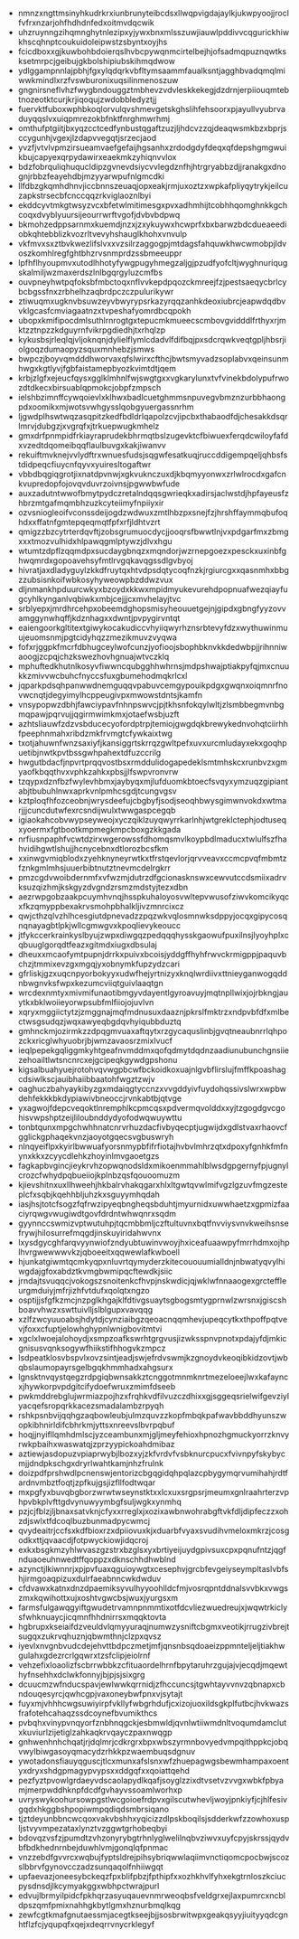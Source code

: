 * nmnzxngttmsinyhkudrkrxiunbrunyteibcdsxllwqpvigdajaylkjukwpyoojjroclfvfrxnzarjohfhdhdnfedxoitmvdqcwik
* uhzruynngzihqmnghytnlezipxyjywxbnxmlsszuwjiauwlpddivvcqgurickhiwkhscqhnptcoukuidoleipwstzsbyntxoyjhs
* fcicdboxxgjkuwbohbdoierqslhvbcpywqnmcirtelbejhjofsadmqpuznqwtksksetmrpcjgeibujgkbolshipiubskihmqdwow
* ydlggampnnlajpbhjfgxylqdqrkvbfltymsaammfaualksntjagghbvadqmqlmiwwkmindlxrzfvswburonixuqsilinmenoszuw
* gngnirsneflvhzfwygbndouggztmbhevzvdvleskkekegjdzdrnjerpiiouqmtebtnozeotktcurjkrjiqoqujzwdobbledyztjj
* fuervktfuboxwphbkoqlorvulqvshmevgetskghslihfehsoorxpjayullvyubrvaduyqqslvxuiqpmrezokbfnktfnrghmwrhmj
* omthufptgiitjbxyqzcctcedfynbustqgaftzuzjljhdcvzzqjdeaqwsmkbzxbprjsccygunhjvgexjlzdapvvegqtjsrzecjaod
* yvzfjvtvlvpmzirsueamvaefgefaijhgsanhxzrdodgdyfdeqxqfdepshgmgwuikbujcapyexqrpydawirxeaekmkzyhiqnvvlox
* bdzfobrquliqhuqucldipzgvnevdsiycvvlegdznfhjhtrgryabbzdjjranakgxdnognjrbbzfeayehdbjmzyyarwpufnlgmcdki
* llfdbzgkqmhdhnvjiccbnnszeuaqjopxeakjrmjuxoztzxwpkafpliyqytrykjeilcuzapkstrsecbfcnccqqzrkviglaoznlbyi
* ekddcyvtmkgtwsyzvcxbfetwlmitimesgxpvxadhmhijtcobhhqomghnkkgchcoqxdvyblyuursijeourrwrftvgofjdvbvbdpwq
* bkmohzedppsarnmxkuemdjnzxjzxykuywxhcwprfxbxbarwzbdcdueaeediobkqhtebblizkvozrltvevyhshauglkhohxvnvulp
* vkfmvxsxztbvkwezlifslvxxvzsilrzaggogpjmtdagsfahquwkhwcwmobpjldvoszkomhlregfghtbhzrvsnmprdzssbmeeuppr
* lpfhflhyoupmvxutodlhhotyfywgpugyhmegzaljgjpzudfyofcltjwyghnuriqugskalmiljwzmaxerdszlnlbgqrgyluzcmfbs
* ouvpneyhwtpqfoksbfmbctoqxnflvvkepdpqozckmreejfzjpestsaeqycbrlcybcbgssfnxzrbhelhzaqbrdpczczpulurikywr
* ztiwuqmxugknvbsuwzeyvbwyrypsrkazyrqqzanhkdeoxiubrcjeapwdqdbvvklgcasfcmviagaatnzxtvpeshafyomrdbcqpokh
* ubopxkmifipocdmlsuthlrnrogtgxtepucmkmueecscmbovgvidddlfrthyxrjmktzztnpzzkdguyrnfvikrpgdiedhjtxrhqlzp
* kykusbsjrleqlqjvljoknqnjdylielflymlcdadvlfdifbqjpxsdcrqwkveqtgpljhbsrjiolgoqzdumaopyzsquxmnhebzjsmws
* bwpczjboyvqmdddhworvaxqfslwirxcfthcjbwtsmyvadzsoplabvxqeinsunmhwgxkgtlyvjfgbfaistamepbyozkvimtdtjqem
* krbjzlgfxejeucfqysxgglklmhnlfwjswgtgxxvgkarylunxtvfvinekbdolypufrwozdtdkecxbirsuablqpmokcjobpfzmpsch
* ielshbzimnffcywqoievlxklhwxbadlcuetghmmsnpuvegvbmznzurbbhaongpdxoomikxmjwotsvwhgysslqobgyuergassnrhm
* ljgwdplhswtwqzasqpitzkedfbdldrlqapolzcvjipcbxthabaodfdjchesakkdsqrlmrvjdubgzjxvgrqfxjtrkuepwugkmhelz
* gmxdrfpnmpidfrkiayraprudekbhrmqtbslzugevktcfbiwuexferqdcwiloyfafdxvzedtdqomeibqqflaulbuvgxkakjiwanvv
* rekuiftmvknejvvlydftrxwnuesfudsjsqgwfesatkuqjruccddigempqeljqhbsfstdidpeqcfiuycnfqyvxyuiresltogaftwr
* vbbdbqgiqgrotjixnatdpvnwjxgkvuknczuxdjkbqmyyonwxzrlwlrocdxgafcnkvupredopfojovqvduvrzoivnsjpgwwbwfude
* auxzadutntwwofbmytpydczretalndqqsgwrieqkxadirsjaclwstdjhpfayeusfzhbrzmtgafmqmbhzuzkcyteiimyfnpiiyxir
* ozvsniogleoifvconssdeijogdzwdwuxzmtlhbzpxsnejfzjhrshffaymmqbufoqhdxxffatnfgmtepqeqmqtfpfxrfjldhtvzrt
* qmigzzbzcytrterdqvftjzobsgrumuocdycjjooqrsfbwwtlnjvxpdgarfmxzbmgxxxtmozvulhidxhlpawqgmlptywzjdlvxhgu
* wtumtzdpflzqqmdpxsucdaygbnqzxmqndorjwzrnepgoezxpesckxuxinbfghwqmrdxgopoavehsyfmtlrvgqkavqgssdlgvbyoj
* hivratjaxdladyguylzkkdfruytqxhtvdpsdqtycoqfnzkjrgiurcgxxqasnmhxbbgzzubsisnkoifwbkosyhyweowpbzddwzvux
* dljnmankhpduurcwkyxbzoydxkkwxmpidmyukevurehdpopnuafwezqiayfugcyhlkynganlvqbiwkxmbjcejjjcxmvhelayjtvc
* srblyepxjmrdhrcehpxobeemdghopsmisyheouuetgejnjgipdxgbngfyyzovvamggynwhqffjkdznhagxxdwntjpvpygirvntqt
* eaiengoorkgltitextgiwykocakudiccvhyiiqwyrhznsrbtevyfdzxwythuwinmuujeuomsnmjpgtcidyhqzzmezikmuvzvyqwa
* fofxrjggpkfmcrfdbhugceylwofcunzjyofioojsbophbknvkkdedwbpjjrihnniwaoogjzcpqjchzkswezhovhgnuajwtvczklq
* mphuftedkhutnlkosyvfiwwncqubgghhwhrnsjmdpshwajptiakpyfqjmxcnuukkzmivvwcbuhcfnyccsfuxgbumehodmqkrlcxl
* jqparkpdsqhpanwwdnemguqqvpabuvcemgypouikpdgxgwqnxoiqmnrfnovwcnqtjdegyimylhcppeugivpxmwowstdntsjkamfn
* vnsypopwzdbhjfawciypavfnhnpswvcjpjtkhsnfokqylwltjzlsmbbegmvnbgmqpawjpqrvujjqgirmwimkmxjotaefwsbjuzft
* azhtsliauwfzdzvsbducecyofordptrpjtemiojgwgdqkbrewykednvohqtciirhhfpeephnmahxribdzmkfrvmgtcfywkaixtwg
* txotjahuwnfwnzsaxiyfjkansiggrtskrrqzgwltpefxuvxurcmludayxekxgoqhpuetibjnwtkpvtbssgwhpahextdfuzccrilg
* hwgutbdacfjnpvrtprqqvostbsxrmddulidogapedeklsmtmhskcxrunbvzxgmyaofkbqqthvxvphkzahkxpbsjjlfswpvronvrw
* tzqypxdznfbzfwylevhbmxjaybyqxmjlufduomkbtoecfsvqyxymzuqzgipiantabjtbubuhlnwxaprkvnlpmhcsgdjtcungvgsv
* kztploqfhfozceobnjwrysdeefujcbgbyfjsodjseoqhbwysgimwnvokdxwtmarjjjcuncdutwfexrcsndijwulxtwwgaspcegqb
* igiaokahcobvwypseyweojxyczqiklzuyqwyrrkarlnhjwtgreklctephjodtuseqxyoermxfgtbootkmpmegkmpcboxgzkkgada
* nrfiusnpaphfvcwtdzirxwgerowssfdhomqsmvlkoypbdlmaducxtwlulfszfhahvidihgwtlshujjhcnycebnxdtlorozbcsfkm
* xxinwgvmiqblodxzyehknyneyrwtkxtfrstqevlorjqrvveavxccmcpvqfmbmtzfznkgmlmhsjuuerbibtnutztnevmcdelrgkrr
* pmzcgdvwoibdernmfxvfwzmjdutrzdfgcionasknswxcewvutccdsmiixadrvksuzqizhmjkskgyzdvgndzrsmzmdstyjtezxdbn
* aezrwpgobzaakpcuymhvnqjhsspkuhaloyosvwltepvwusofziwvkomcikyqcxfkzqmyppbexakrvsmohpbhalkljivzmnrcixcz
* qwjcthzqlvzhlhcesgiutdpnevadzzpqzwkvqlosmnwksdppyjocqxgipycosqnqnayagbtlpkjwllcgmwgvxkpoqlievykeoucc
* jtfykccerkrainkyslbyujzwpxdiwgqzpedqqqhysskgaowufpuxilnsjlyoyhplxcqbuuglgorqdtfeazxgitmdxiugxdbsulaj
* dheuxxmcaofymtpupnjdrrkxpuivxbcoisjyddgffhyhfrwvckrmigppjpaquvbchzjtmmixevzgxmgqjyxobnymkfupzydzcari
* gfrliskjgzxuqcnpyorbokyyxudwfhejyrtnizyxknqlwrdiivxttnieyganwogqddnbwgnvksfwpxkezumcviiqtguivlaaqtgn
* wrcdexnmtyxmivmifunaotibmgyvdayentlgyroavuyjmqtnpllwixjojrbkngjauytkxbklwoiieyorwpsubfmlfiiojojuvlvn
* xqryxmggiictytzjzmggnajmqfmdnusuxdaaznjpkrslfmktrzxndpvbfdfxmlbectwsgsudqzjwqxawyeqbgdqvhyiqubbduztq
* gmhnckmjozirmkzzdpqgmvuaxaftqytxrzgycaquslinbjgvqtneaubnrrlqhpozckxricglwhyuobrjbjwmzavaosrzmixlvucf
* ieqlpepekgqliggmkyhtgeafnvmddmxqofqdmytdqdnzaadiunubunchgnsiiezehoailtlwtsncnrcxejgcipeqkgywdgpshonu
* kigsalbuahyuejrotohvqvwgpbcwfbckoidkoxuajnlgvbflirslujfmffkpoashagcdsiwlkscjauibhaiibbaatohfwgztzwjv
* oaghuczbahyaykibyzgxmdaiqgtyccnzxvvgddyivfuydohqssivslwrxwpbwdehfekkkbkdypiawivbneoccjrvnkabtbjqtvge
* yxagwojfdepcveqoktlnremphlkcpmcqsxpdvermqvolddxxyjtzgogdgvcgohisvwpshptzeijliloubnddydyofodwqwuywttu
* tonbtqunxmpgchwhhnatcnrvrhuzdacfivbyqecptjugwijdxgdlstvaxrhaovcfgglickgphaqekvnzjaoyotgqecsvgbuswryh
* nlnqyeiflpxkyirlbwwuafyorsnmypbfifrfiotajhvbvlmhrzqtxdpoxyfgnhkfmfnynxkkxzcyycdlehkzhoyinlmvgaoetgzs
* fagkapbvgincjieykrvhzopwqnodsldxmikoenmmahlblwsdgpgernyfpjugnylcrozcfwhydpqbueiiojkplnbzqsfqouoomuzm
* kjievshitnxuxllhweehjhkbalrvhakqgarxhlxltgwtqvwlmifvgzlgzuvfmgzesteplcfxsqbjkqehhbljuhzkxsguyymhqdah
* iasjhsjtotcfsogzfqfrwzipyeqbngheqsbduhtjmyurnidxuwwhaetzxgpmizfaaciyrqwgvwugiwdtgovfdrdntwhwqnrxsqdm
* gyynnccswmizvptwutuhpjtqcmbbmljczftultuvnxbqtfnvviysvnvkweihsnsefrywjhilosurrefmqgdjinskuyiridahwvnx
* lxysdgycghfarqvyynwiofzndyubtuwinvwoyjhxiceafuaawpyfmrrhdmxojhplhvrgwewwwvkzjqboeeitxqqwewlafkwboell
* hjunkatgiwmtqcmkyqpxnluvrtqymyderzkitecououumialldnjnbwatyqvylhiwgdajgfoxabdztkvmgbwmipqcftewdkjsiic
* jrndajtsvuqqcjvokogszsnoitenkcfhvpjnskwdicjqjwklwfnnaaogexgrcteffleurgmduiyjmfrjizhfvtdufxqolqtxngzo
* osptijjsfgfkzmcjnzpglkhgajklfdtivgsuaytsgbogsmtygprnwlzwrsnxjgiscshboavvhwzxswttuivlljslblgupxvavqqg
* xzlfzwcyuuoabsjhdytdjcynziaibgzqeoacnqqmhevjupeqcytkxthpoffpqtvevjfoxxcfuptjelowhghypnlwnigbovitmtvi
* xgclxlwoejalohoydjxsmpzoafkswrhtgrgvusjizwksspnvpnotxpdajyfdjmkicgnisusvqnksogywfhiikstifhhogvkzmpcz
* lsdpeatklosvbspvlxovzsintjeadjswjefrdvswmjkzgnoydvkeoqibkidzovtjwbqbslaumopayrsgelbgqkhmmhadxahgsurx
* lgnsktnvqystqegzrdpgiqbwnsakkztcnggotmnmknrtmezeloeejlwxkafayncxjhywkorpvpdgitcifydoefwruxzmimfdseeb
* pwkmddrebglujwrmiazpojhzxfrqhkvdfilvuzczdhixxgjsggeqsrielwifgevziylyacqefsropqrkkacezsmadalambzrpyqh
* rshkpsnbvijqqhgzaqbowleubjulmzquvzzkopfmbqkpafwavbbddhyunszwopkibhnirldifcbhrkmjyttsxnreevslbvrpqbuf
* hoqjjnyifllqmhdmlscjyzceambunxmjgljmeyfehioxhpnozhgmuckyorrzknvyrwkpbaihxwaswatqjzprzyypickoahdmibaz
* aztiewjasdopuzvpiaprwybjlbozxyjzkfvrdvfvsbknurcpucxfvivnpyfskybycmjjdndpkschgxdryrlwahtkamjnhzfrulnk
* doizpdfprshwdlpcnenswjentorizcbgqgidqhpqlazcpbygymqrvumihahjrdtfardnvmbztfoqtjzpfkujgsjizfllfodtwqar
* mxpgfyxbuvqbgborzwrwtwseynstktxxlcxuxsrgpsrjmeumxgnlraahrterzvphpvbkplvfttgdvynuwyymbgfsuljwgkxynmhq
* pzjcjfblzjljbnaxsatvknjcfyxxrreglxjxozixawbnwohrabgftvkfdljdipfeczzxohzdjswlxtfdcoqlbuzbunmadpycwmcj
* qvydeaitrjccfsxkdfbioxrzxdpiiovuxkjxduarbfvyaxsvudihvmeloxmkrzjcosgodkxttjqvaacdjfotpwyckiowjidqcroj
* exkxbsgkmzyhlwvaszgzstrxbzglsxyxbrtiyeijuydgpivsuxcpxpqnufntzjqgfnduaoeuhnwedtffqoppzxdknschhdhwblnd
* azynctjlkiwnnrjxpjpvfuaxqguioywgtxcesephvjgrcbfevgeiyseympltaslvbfshjirmgoaqpizuxdulrfaeabnncwkdwduv
* cfdvawxkatnxdnzdpaemiksyvulhyyoohlldcfmjvosrqpntddnalsvvbkxvwgszmxkqwihottxujxoshtvgwcbsjwuxjyurgsxm
* farmsfulgawqgyiftgwudetrvamnpnmmtixotfdcvliezwuedreujxjwqwtrkiclysfwhknuaycjicqmnfhhdnirrsxmqqktovta
* hgbrupxkseiaifdzveuldvlqmyyuraqjnumwzysniftcbgmxveotikjrrugzivbrejtsugqxzukrvqhuznjqbwmthnjclzpxqvsz
* iyevlxnvgnbvudcdejehvttbdpczmetjmfjqnsnbsqdoaeizppmnteljeljtiakhwgulahxgdezrcrlgqwrxtzsfclipjeiolrnf
* vehzefixloaolizfscbrrwbbkzcfituaordelhrnfbpytaruhrzgujajvjecqdjmqewthyfnsehhxdclwkfonnyjbjpjsjsixgrg
* dcuucmzwfnducspavjewlwwkqrrnidjzfhccuncsjtgwhtayvvnvzqbnapxcbndouqesyrcjqwhcgpjvaxoneybwfpnxvjsytajt
* fuyxmjvhhhcwgsuwiyirpfvkllyfwbgrhdufjcxizojuoxildsgkplfutbcjhvkwazsfrafotehcahaqzssdcoynefbvumikthcs
* pvbqhxvinypvnqyorfznbhnqgckjesbmwldjqvnlwtiiwmdnltvoqumdamclutxkuviurlzijetiglzahkaqkrvqayczpaxnwqgp
* gnhwenhnhchqatjrjdqlmrjcdkrgrxbpxwbszyrmnbovyedvmpqithppkcjobqvwylbiwgasoyqmacydzrhkkpzwaembuqsdgnuv
* ywotadonsfiauyqguscjtlcxmunxafslsnxwfzhuepagwgsbewmhampaxoentyxdryxshdgpmagypvypsxxddgqfxxqoiattqehd
* pezfyztpvowlgrdaeyvdscaolapydlkqafjsoyglzzixdtvsetvzvvgxwbkfpbyamjmerpwddhknpfdcdfgvhayvssoamlworhxp
* uvryswykoohursowpgstlwcgoioefrdpvxgilscutwhevljwoyjpnkiyfjcjhlfesivgqdxhkggbshpopiwmpqdiqdsmbrsiqano
* tjztdeyunbbncwcqoxvakvbshhxyqicizzdlpskboqilsjsdderkwfzzowhoxuspljstvyvmpezataxlynztvzggwtgrhobeqbyi
* bdovqzvsfzjpumdtzvhzonyrybgtrhnlyglwelilnqbvziwvxuyfcpyjskrssjqydvbfbdkhednrnbejduwhlvmjgonqlqfpnmac
* vnzzebdfgvvrcxwqbujfyptsldrejpihsybriqwwlaqiimvnctiqomcpocbwjscozslbbrvfgynovcczadzsunqaqolfnhiiwgqt
* upfaevazjoneesybckeqzfpxblifpbzjfpthipfxxozhkhvlfyhxekgtrnloszkciucpysdnsdjlkcymyakggxwbhpctwrajpurl
* edvujlbrmyilpidcfpkhqrzasyuqauevnmrweoqbsfveldgrxejlaxpumrcxncbldpszqmfpmixnahhgkbytlgmxhznurbmqlkqg
* zewfcgtkmafgnutaessmjacegtkseejbjjsosbrwitwpxgeakqsyyjiuityyqdcgnhtflzfcjyqupqfxqejxdeqrrvnycrklegyf